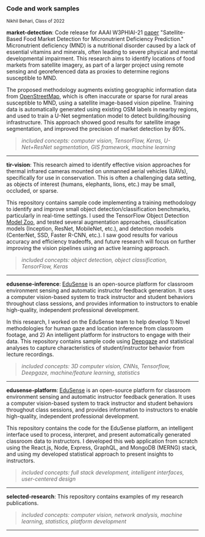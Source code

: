 ### Code and work samples
<sup>Nikhil Behari, Class of 2022</sup>

**market-detection**: Code release for AAAI W3PHIAI-21 [paper](https://teamcore.seas.harvard.edu/files/teamcore/files/w3phiai_21_workshop_paper.pdf) "Satellite-Based Food Market Detection for Micronutrient Deficiency Prediction." Micronutrient deficiency (MND) is a nutritional disorder caused by a lack of essential vitamins and minerals, often leading to severe physical and mental developmental impairment. This research aims to identify locations of food markets from satellite imagery, as part of a larger project using remote sensing and georeferenced data as proxies to determine regions susceptible to MND. 

The proposed methodology augments existing geographic information data from [OpenStreetMap](https://www.openstreetmap.org/#map=4/38.01/-95.84), which is often inaccurate or sparse for rural areas susceptible to MND, using a satellite image-based vision pipeline. Training data is automatically generated using existing OSM labels in nearby regions, and used to train a U-Net segmentation model to detect building/housing infrastructure. This approach showed good results for satellite image segmentation, and improved the precision of market detection by 80%. 

> *included concepts:  computer vision, TensorFlow, Keras, U-Net+ResNet segmentation, GIS framework, machine learning*
---
**tir-vision**: This research aimed to identify effective vision approaches for thermal infrared cameras mounted on unmanned aerial vehicles (UAVs), specifically for use in conservation. This is often a challenging data setting, as objects of interest (humans, elephants, lions, etc.) may be small, occluded, or sparse. 

This repository contains sample code implementing a training methodology to identify and improve small object detection/classification benchmarks, particularly in real-time settings. I used the TensorFlow Object Detection [Model Zoo](https://github.com/tensorflow/models/blob/master/research/object_detection/g3doc/tf2_detection_zoo.md), and tested several augmentation approaches, classification models (Inception, ResNet, MobileNet, etc.), and detection models (CenterNet, SSD, Faster R-CNN, etc.). I saw good results for various accuracy and efficiency tradeoffs, and future research will focus on further improving the vision pipelines using an active learning approach. 

> *included concepts:  object detection, object classification, TensorFlow, Keras*
---
**edusense-inference**: [EduSense](https://www.edusense.io) is an open-source platform for classroom environment sensing and automatic instructor feedback generation. It uses a computer vision-based system to track instructor and student behaviors throughout class sessions, and provides information to instructors to enable high-quality, independent professional development. 

In this research, I worked on the EduSense team to help develop 1) Novel methodologies for human gaze and location inference from classroom footage, and 2) An intelligent platform for instructors to engage with their data. This repository contains sample code using [Deepgaze](https://github.com/mpatacchiola/deepgaze) and statistical analyses to capture characteristics of student/instructor behavior from lecture recordings. 

> *included concepts:  3D computer vision, CNNs, Tensorflow, Deepgaze, machine/feature learning, statistics* 
---
**edusense-platform**: [EduSense](https://www.edusense.io) is an open-source platform for classroom environment sensing and automatic instructor feedback generation. It uses a computer vision-based system to track instructor and student behaviors throughout class sessions, and provides information to instructors to enable high-quality, independent professional development. 

This repository contains the code for the EduSense platform, an intelligent interface used to process, interpret, and present automatically generated classroom data to instructors. I developed this web application from scratch using the React.js, Node, Express, GraphQL, and MongoDB (MERNG) stack, and using my developed statistical approach to present insights to instructors. 

> *included concepts:  full stack development, intelligent interfaces, user-centered design* 
---
**selected-research**: This repository contains examples of my research publications. 

> *included concepts:  computer vision, network analysis, machine learning, statistics, platform development* 
---